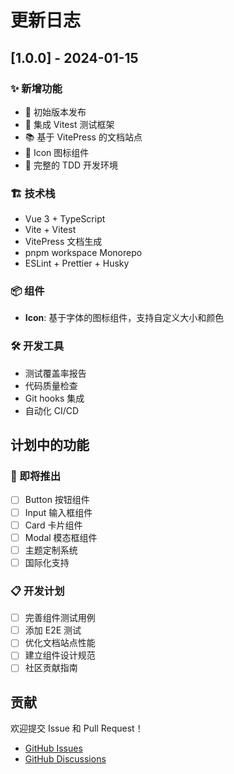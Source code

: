 # 更新日志

## [1.0.0] - 2024-01-15

### ✨ 新增功能

- 🎉 初始版本发布
- 🧪 集成 Vitest 测试框架
- 📚 基于 VitePress 的文档站点
- 🎨 Icon 图标组件
- 🔧 完整的 TDD 开发环境

### 🏗️ 技术栈

- Vue 3 + TypeScript
- Vite + Vitest
- VitePress 文档生成
- pnpm workspace Monorepo
- ESLint + Prettier + Husky

### 📦 组件

- **Icon**: 基于字体的图标组件，支持自定义大小和颜色

### 🛠️ 开发工具

- 测试覆盖率报告
- 代码质量检查
- Git hooks 集成
- 自动化 CI/CD

## 计划中的功能

### 🚀 即将推出

- [ ] Button 按钮组件
- [ ] Input 输入框组件
- [ ] Card 卡片组件
- [ ] Modal 模态框组件
- [ ] 主题定制系统
- [ ] 国际化支持

### 📋 开发计划

- [ ] 完善组件测试用例
- [ ] 添加 E2E 测试
- [ ] 优化文档站点性能
- [ ] 建立组件设计规范
- [ ] 社区贡献指南

## 贡献

欢迎提交 Issue 和 Pull Request！

- [GitHub Issues](https://github.com/your-username/axis-ui/issues)
- [GitHub Discussions](https://github.com/your-username/axis-ui/discussions)
